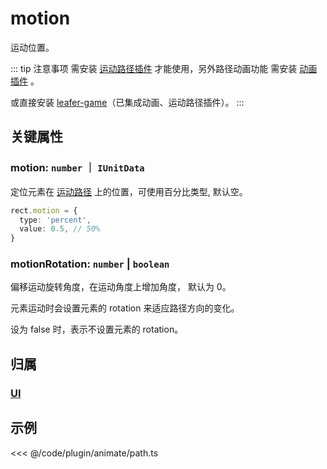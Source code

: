 <script setup>
import Case from '/component/Case.vue'
</script>

# motion

运动位置。

::: tip 注意事项
需安装 [运动路径插件](/plugin/in/motion-path/index.md) 才能使用，另外路径动画功能 需安装 [动画插件](/plugin/in/animate/index.md) 。

或直接安装 [leafer-game](/guide/install/game/start.md)（已集成动画、运动路径插件）。
:::

## 关键属性

### motion: `number` ｜ `IUnitData`

定位元素在 [运动路径](./motionPath.md) 上的位置，可使用百分比类型, 默认空。

```ts
rect.motion = {
  type: 'percent',
  value: 0.5, // 50%
}
```

### motionRotation: `number` | `boolean`

偏移运动旋转角度，在运动角度上增加角度， 默认为 0。

元素运动时会设置元素的 rotation 来适应路径方向的变化。

设为 false 时，表示不设置元素的 rotation。

## 归属

### [UI](/reference/display/UI.md)

## 示例

<case name="AnimatePath" editor=false height=240></case>

<<< @/code/plugin/animate/path.ts
